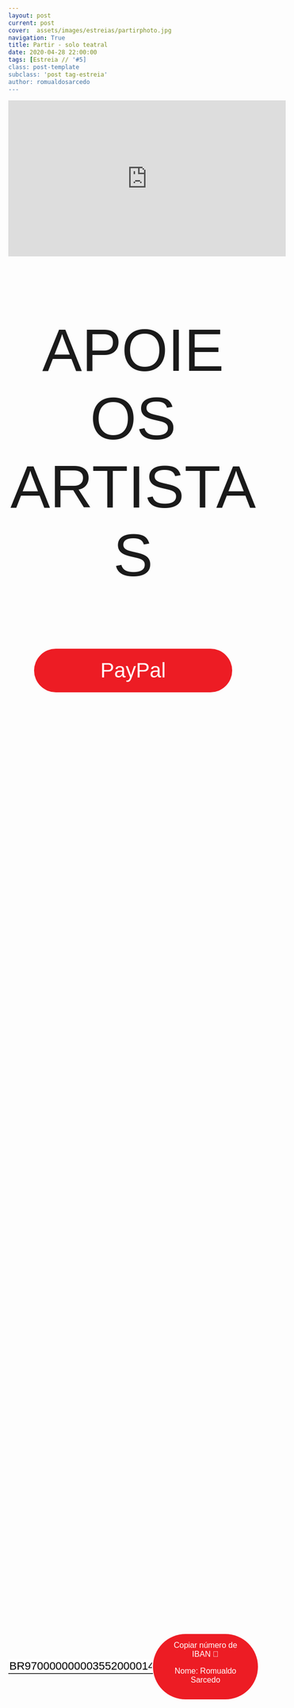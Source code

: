 ```yaml
---
layout: post
current: post
cover:  assets/images/estreias/partirphoto.jpg
navigation: True
title: Partir - solo teatral
date: 2020-04-28 22:00:00
tags: [Estreia // '#5]
class: post-template
subclass: 'post tag-estreia'
author: romualdosarcedo
---
```


<!-- warning: keep the content after the ? in the link, for autoplay -->
<iframe width="560" height="315" src="https://www.youtube.com/embed/HCg2ElCDxT8?rel=0&amp;autoplay=1&amp;controls=0&amp;showinfo=0" frameborder="0" allow="accelerometer; autoplay; encrypted-media; gyroscope; picture-in-picture" allowfullscreen></iframe>



<!-- CSS code for some personalization -->
<style>
    .button {
      margin: auto;  
      display: block;
      border-radius: 70px;
      background-color: #ED1C24;
      border: none;
      color: #FFFFFF;
      text-align: center;
      font-family: "Verdana", sans-serif;
      font-size: 2.6rem;
      padding: 20px;
      width: 25rem;
      transition: all 0.5s;
      cursor: pointer;
    }
    
    .button span {
      cursor: pointer;
      display: inline-block;
      position: relative;
      transition: 0.5s;
    }
    
    .button span:after {
      content: '\00bb';
      position: absolute;
      opacity: 0;
      top: 0;
      right: -20px;
      transition: 0.5s;
    }
    
    .button:hover span {
      padding-right: 25px;
    }
    
    .button:hover span:after {
      opacity: 1;
      right: 0;
       display: inline-block;
    }


    .apoia {
        font-family: "Avant Garde", Avantgarde, "Century Gothic", CenturyGothic, "AppleGothic", sans-serif;
        font-size: 3vmax;
        text-align: center;
        text-transform: uppercase;
        text-rendering: optimizeLegibility;
    }


    .iban{
      margin: auto;  
      text-align: center;
      font-family: "Verdana", sans-serif;
      font-size: 1.8rem;
      padding-top: 2rem;
    }

    .btn {
      border: none;
      background-color: inherit;
      padding: 14px 28px;
      font-size: 16px;
      cursor: pointer;
      display: inline-block;
      font-family: "Verdana", sans-serif;
      border-radius: 70px;
    }

    .btn:hover {background: #454545;}

    .success {color: green;}
    .info {color: dodgerblue;}
    .warning {color: orange;}
    .danger {color: red;}
    .default {color: black;}

    /* Blue */
    .info {
      color: white;
      background: #2196F3;
      background-color: #ED1C24;
      font-family: "Verdana", sans-serif;
    }

    .info:hover {
      background: #454545;
      color: white;
    }

    .no-outline:focus {
      outline: none;
    }

  .info_numbers{
    font-family: "Verdana", sans-serif;
    font-size: 1.4rem;
  }
    
    .centerthat{
      height: 100%;
      display: flex;
      align-items: center;
      justify-content: center;
    }

    input {
      border-top-style: hidden;
      border-right-style: hidden;
      border-left-style: hidden;
      border-bottom-style: groove;
    }

</style>

<!-- JAVASCRIPT functions for autocopying text-->
<script>
function myFunction() {
  /* Get the text field */
  var copyText = document.getElementById("myInput");

  /* Select the text field */
  copyText.select();
  copyText.setSelectionRange(0, 99999); /*For mobile devices*/

  /* Copy the text inside the text field */
  document.execCommand("copy");

  // /* Alert the copied text */
  // alert("Copied the text: " + copyText.value);
}
function myFunction2() {
  /* Get the text field */
  var copyText = document.getElementById("myInput2");

  /* Select the text field */
  copyText.select();
  copyText.setSelectionRange(0, 99999); /*For mobile devices*/

  /* Copy the text inside the text field */
  document.execCommand("copy");

  // /* Alert the copied text */
  // alert("Copied the text: " + copyText.value);
}
</script>



<div class="center">
    <p class = "apoia">Apoie os artistas</p> 
    <button class="button" onclick="window.location.href = 'https://www.paypal.com/cgi-bin/webscr?cmd=_s-xclick&hosted_button_id=5LQEUGMKEP3E8&source=url';"><span>PayPal </span></button> 
<br>
<div class = "centerthat">
  <!-- The text field -->
  <input type="text" class="no-outline info_numbers" value="BR9700000000035520000143189C1" id="myInput"> 
  <!-- The button used to copy the text -->
  <button class="btn info"  onclick="myFunction()">Copiar número de IBAN 🏧 <br />

  Nome: Romualdo Sarcedo </button>
</div>
<br>
<br>

</div>  



<br>

Romualdo Sarcedo apresenta o solo teatral “Partir”, montagem que reúne poemas do escritor Fernando Pessoa, considerado junto com Luis Vaz de Camões um dos mais importantes poetas portugueses de todos os tempos.
Na peça, os poemas são interpretados por uma pessoa prestes a partir para uma viagem. Arrumando sua mala e adiando o quanto pode esta partida, ele relembra poemas de Fernando Pessoa, que retratam o estado emocional em que se encontra, indo da euforia, à decepção, ao pessimismo, ao temor do desconhecido e as angustias da busca de um sentido para a existência.
Este encadeamento de poemas ganha força dramatúrgica e ação teatral pela sequência em que se encontram “costurados” na lembrança deste homem, que chegando a um momento limite em sua vida, vê-se mergulhado neste turbilhão de emoções ante o temor do desconhecido e a dúvida em seguir adiante. Este homem que lança-se a vida como uma viagem. Está sempre de partida ou de chegada, mesmo que nunca chegue, mesmo que nunca parta, mesmo que adie indefinidamente a arrumação das malas.

Roteirizado e interpretado por Romualdo Sarcedo, este trabalho é trazido como uma “necessidade”, segundo as palavras de seu interprete: “necessidade de trazer a poesia muitas vezes esquecida nos livros em algum canto da velha estante para o centro da reflexão, da sensibilização e do contato humano;  necessidade de propor um momento de desaceleração, de um olhar mais apurado para dentro de nós mesmos e para a vida que nos rodeia; necessidade de realizar um exercício cênico numa fusão de linguagens num momento intimista, buscando incessantemente preservar e elevar o humano que há em nós.


## Fique a par do trabalho de Romualdo Sarcedo
• Instagram: https://www.instagram.com/romualdosarcedo/
• YouTube: https://www.youtube.com/channel/UCntzTXLGzkze8t8bfeNwMsg